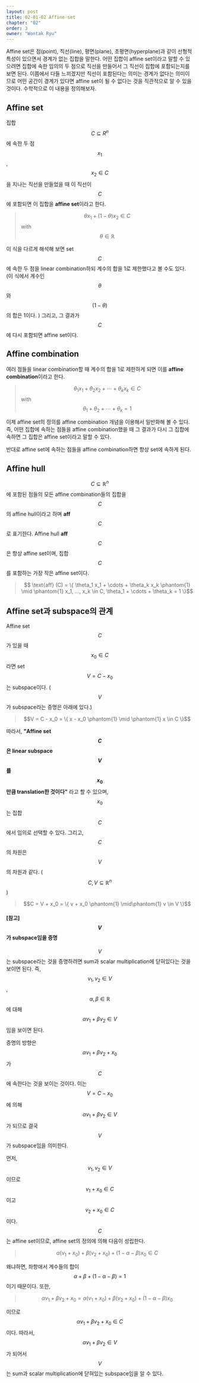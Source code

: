 ```yaml
---
layout: post
title: 02-01-02 Affine set
chapter: "02"
order: 3
owner: "Wontak Ryu"
---
```


Affine set은 점(point), 직선(line), 평면(plane), 초평면(hyperplane)과 같이 선형적 특성이 있으면서 경계가 없는 집합을 말한다. 어떤 집합이 affine set이라고 말할 수 있으려면 집합에 속한 임의의 두 점으로 직선을 만들어서 그 직선이 집합에 포함되는지를 보면 된다. 이쯤에서 다들 느끼겠지만 직선이 포함된다는 의미는 경계가 없다는 의미이므로 어떤 공간이 경계가 있다면 affine set이 될 수 없다는 것을 직관적으로 알 수 있을 것이다. 수학적으로 이 내용을 정의해보자.

## Affine set

집합 $$C \subseteq R^n$$에 속한 두 점 $$x_1$$, $$x_2 \in C$$을 지나는 직선을 만들었을 때 이 직선이 $$C$$에 포함되면 이 집합을 **affine set**이라고 한다. 

>$$\theta x_1 + (1-\theta)x_2 \in C$$ with $$\theta \in \mathbb{R}$$

이 식을 다르게 해석해 보면 set $$C$$에 속한 두 점을 linear combination하되 계수의 합을 1로 제한했다고 볼 수도 있다. (이 식에서 계수인 $$\theta$$와 $$(1-\theta)$$의 합은 1이다. ) 그리고, 그 결과가  $$C$$에 다시 포함되면 affine set이다.

## Affine combination

여러 점들을 linear combination할 때 계수의 합을 1로 제한하게 되면 이를 **affine combination**이라고 한다.  

>$$\theta_1 x_1 + \theta_2 x_2 + \cdots + \theta_k x_k \in C$$ with $$\theta_1 + \theta_2 + \cdots + \theta_k = 1$$

이제 affine set의 정의를 affine combination 개념을 이용해서 일반화해 볼 수 있다. 즉, 어떤 집합에 속하는 점들을 affine combination했을 때 그 결과가 다시 그 집합에 속하면 그 집합은 affine set이라고 말할 수 있다. 

반대로 affine set에 속하는 점들을 affine combination하면 항상 set에 속하게 된다.

## Affine hull

$$C \subseteq \mathbb{R}^n$$에 포함된 점들의 모든 affine combination들의 집합을 $$C$$의 affine hull이라고 하며 **aff** $$C$$로 표기한다. Affine hull **aff** $$C$$은 항상 affine set이며, 집합 $$C$$를 포함하는 가장 작은 affine set이다.

>$$ \text{aff} (C) = \{ \theta_1 x_1 + \cdots + \theta_k x_k \phantom{1} \mid \phantom{1} x_1, ..., x_k \in C, \theta_1 + \cdots + \theta_k = 1 \}$$

## Affine set과 subspace의 관계

Affine set $$C$$가 있을 때 $$x_0 \in C$$라면 set $$V = C - x_0$$는 subspace이다. 
($$V$$가 subspace라는 증명은 아래에 있다.)

>$$V = C - x_0 =  \{ x - x_0 \phantom{1} \mid \phantom{1} x \in C \}$$

따라서, **"Affine set $$C$$은 linear subspace $$V$$를 $$x_0$$만큼 translation한 것이다"** 라고 할 수 있으며, $$x_0$$는 집합 $$C$$에서 임의로 선택할 수 있다. 그리고, $$C$$의 차원은 $$V$$의 차원과 같다. ($$C, V \subseteq \mathbb{R}^n$$)

>$$C = V + x_0 =  \{ v + x_0 \phantom{1} \mid\phantom{1} v \in V \}$$

#### [참고] $$V$$가 subspace임을 증명

$$V$$는 subspace라는 것을 증명하려면 sum과 scalar multiplication에 닫혀있다는 것을 보이면 된다. 즉, $$v_1, v_2 \in V$$, $$\alpha, \beta \in \mathbb{R}$$에 대해 $$\alpha v_1 + \beta v_2 \in V$$ 임을 보이면 된다. 

증명의 방향은 $$\alpha v_1 + \beta v_2 + x_0$$가 $$C$$에 속한다는 것을 보이는 것이다. 이는 $$V = C - x_0$$에 의해 $$\alpha v_1 + \beta v_2 \in V$$가 되므로 결국 $$V$$가 subspace임을 의미한다.

먼저, $$v_1, v_2 \in V$$이므로 $$v_1 + x_0 \in C$$이고 $$v_2 + x_0 \in C$$이다. $$C$$는 affine set이므로, affine set의 정의에 의해 다음이 성립한다.

>$$\alpha (v_1 + x_0) + \beta (v_2 + x_0) + (1 - \alpha - \beta) x_0 \in C$$

왜냐하면, 좌항애서 계수들의 합이 $$\alpha + \beta + (1 -  \alpha - \beta) = 1$$이기 때문이다. 또한, 

>$$\alpha v_1 + \beta v_2 + x_0 = \alpha (v_1 + x_0) + \beta (v_2 + x_0) + (1 - \alpha - \beta) x_0$$

이므로 $$\alpha v_1 + \beta v_2 + x_0 \in C$$ 이다. 따라서, $$\alpha v_1 + \beta v_2 \in V$$가 되어서 $$V$$는 sum과 scalar multiplication에 닫혀있는 subspace임을 알 수 있다.
